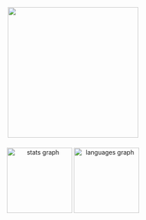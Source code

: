 <div align="center">
  <img height="300" src="https://preview.redd.it/ayano-kimishima-roshidere-light-novel-volume-9-illustration-v0-otmt7fij0khd1.jpeg?auto=webp&s=f6e080669e9111859a4d3703d8f5a4a2d9c37927"  />
</div>

###

<div align="center">
  <img src="https://github-readme-stats.vercel.app/api?username=Mutton9558&hide_title=false&hide_rank=false&show_icons=true&include_all_commits=true&count_private=true&disable_animations=false&theme=dracula&locale=en&hide_border=false&order=1" height="150" alt="stats graph"  />
  <img src="https://github-readme-stats.vercel.app/api/top-langs?username=Mutton9558&locale=en&hide_title=false&layout=compact&card_width=320&langs_count=5&theme=dracula&hide_border=false&order=2" height="150" alt="languages graph"  />
</div>

###
